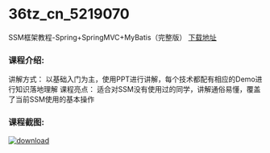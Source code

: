 # 36tz_cn_5219070
SSM框架教程-Spring+SpringMVC+MyBatis（完整版）
[下载地址](http://www.36tz.cn/article/5219070 "下载地址")
### 课程介绍:
讲解方式：
以基础入门为主，使用PPT进行讲解，每个技术都配有相应的Demo进行知识落地理解
课程亮点：
适合对SSM没有使用过的同学，讲解通俗易懂，覆盖了当前SSM使用的基本操作

### 课程截图:
[![download](http://36tz.cn/muke_img/2021_03_2-74.png "下载地址")](http://www.36tz.cn "下载地址")
